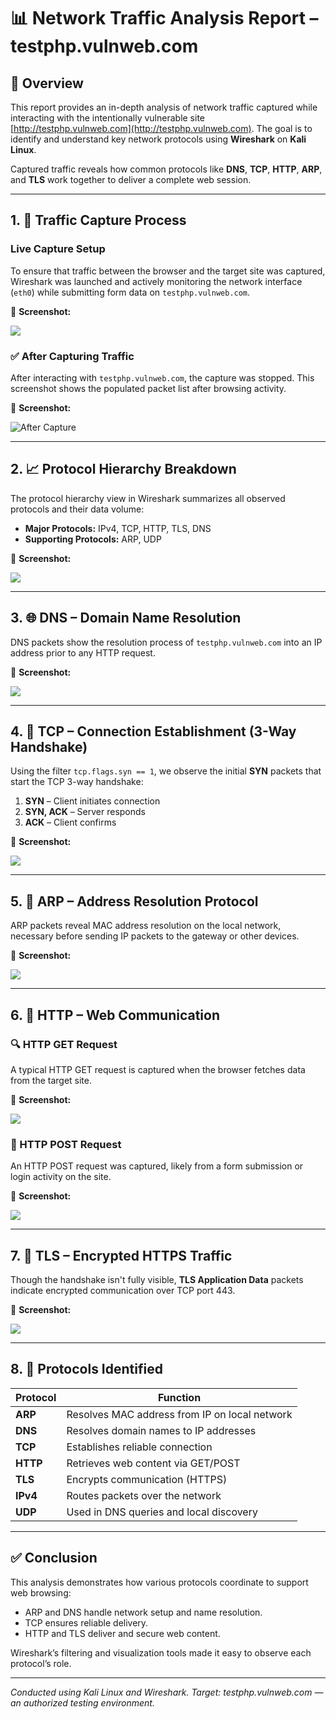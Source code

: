 # 📊 Network Traffic Analysis Report – testphp.vulnweb.com

## 🧪 Overview

This report provides an in-depth analysis of network traffic captured while interacting with the intentionally vulnerable site [http://testphp.vulnweb.com](http://testphp.vulnweb.com). The goal is to identify and understand key network protocols using **Wireshark** on **Kali Linux**.

Captured traffic reveals how common protocols like **DNS**, **TCP**, **HTTP**, **ARP**, and **TLS** work together to deliver a complete web session.

---

## 1. 🎯 Traffic Capture Process

###  Live Capture Setup

To ensure that traffic between the browser and the target site was captured, Wireshark was launched and actively monitoring the network interface (`eth0`) while submitting form data on `testphp.vulnweb.com`.

📸 **Screenshot:**

![](https://github.com/deepthiii33/Elavate_Labs_task-5/blob/main/screenshots/before_capture.png)

### ✅ After Capturing Traffic

After interacting with `testphp.vulnweb.com`, the capture was stopped. This screenshot shows the populated packet list after browsing activity.

📸 **Screenshot:** 

![After Capture](https://github.com/deepthiii33/Elavate_Labs_task-5/blob/main/screenshots/after_capture.png)

---

## 2. 📈 Protocol Hierarchy Breakdown

The protocol hierarchy view in Wireshark summarizes all observed protocols and their data volume:

- **Major Protocols:** IPv4, TCP, HTTP, TLS, DNS
- **Supporting Protocols:** ARP, UDP

📸 **Screenshot:** 

![](https://github.com/deepthiii33/Elavate_Labs_task-5/blob/main/screenshots/protocol_hierarchy.png)

---

## 3. 🌐 DNS – Domain Name Resolution

DNS packets show the resolution process of `testphp.vulnweb.com` into an IP address prior to any HTTP request.

📸 **Screenshot:** 

![](https://github.com/deepthiii33/Elavate_Labs_task-5/blob/main/screenshots/dns_example.png)

---

## 4. 🔌 TCP – Connection Establishment (3-Way Handshake)

Using the filter `tcp.flags.syn == 1`, we observe the initial **SYN** packets that start the TCP 3-way handshake:

1. **SYN** – Client initiates connection
2. **SYN, ACK** – Server responds
3. **ACK** – Client confirms

📸 **Screenshot:** 

![](https://github.com/deepthiii33/Elavate_Labs_task-5/blob/main/screenshots/tcp_handshake.png)

---

## 5. 📡 ARP – Address Resolution Protocol

ARP packets reveal MAC address resolution on the local network, necessary before sending IP packets to the gateway or other devices.

📸 **Screenshot:** 

![](https://github.com/deepthiii33/Elavate_Labs_task-5/blob/main/screenshots/arp_traffic.png)

---

## 6. 📄 HTTP – Web Communication

### 🔍 HTTP GET Request

A typical HTTP GET request is captured when the browser fetches data from the target site.

📸 **Screenshot:** 

![](https://github.com/deepthiii33/Elavate_Labs_task-5/blob/main/screenshots/http_get.png)

### 📨 HTTP POST Request

An HTTP POST request was captured, likely from a form submission or login activity on the site.

📸 **Screenshot:** 

![](https://github.com/deepthiii33/Elavate_Labs_task-5/blob/main/screenshots/http_post.png)

---

## 7. 🔐 TLS – Encrypted HTTPS Traffic

Though the handshake isn't fully visible, **TLS Application Data** packets indicate encrypted communication over TCP port 443.

📸 **Screenshot:** 

![](https://github.com/deepthiii33/Elavate_Labs_task-5/blob/main/screenshots/tls_enc_data.png)

---

## 8. 🧠 Protocols Identified

| Protocol | Function |
|----------|----------|
| **ARP**  | Resolves MAC address from IP on local network |
| **DNS**  | Resolves domain names to IP addresses |
| **TCP**  | Establishes reliable connection |
| **HTTP** | Retrieves web content via GET/POST |
| **TLS**  | Encrypts communication (HTTPS) |
| **IPv4** | Routes packets over the network |
| **UDP**  | Used in DNS queries and local discovery |

---

## ✅ Conclusion

This analysis demonstrates how various protocols coordinate to support web browsing:

- ARP and DNS handle network setup and name resolution.
- TCP ensures reliable delivery.
- HTTP and TLS deliver and secure web content.

Wireshark’s filtering and visualization tools made it easy to observe each protocol’s role.

---

*Conducted using Kali Linux and Wireshark. Target: testphp.vulnweb.com — an authorized testing environment.*
